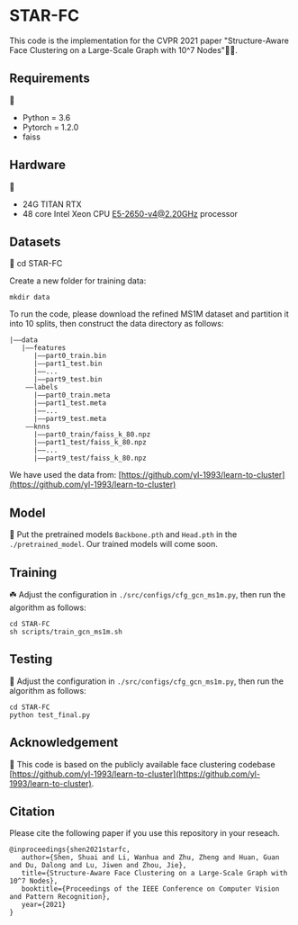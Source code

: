 # STAR-FC #
This code is the implementation for the CVPR 2021 paper "Structure-Aware Face Clustering on a Large-Scale Graph with 10^7 Nodes":star2::star2:. 

## Requirements ##
:information_desk_person:
 - Python = 3.6 
 - Pytorch = 1.2.0
 - faiss

## Hardware ##
:fairy:

- 24G TITAN RTX
- 48 core Intel Xeon CPU E5-2650-v4@2.20GHz processor

## Datasets ##
:cake: 
    cd STAR-FC

Create a new folder for training data:

    mkdir data

To run the code, please download the refined MS1M dataset and partition it into 10 splits, then construct the data directory as follows:

    |——data
       |——features
          |——part0_train.bin
          |——part1_test.bin
          |——...
    	  |——part9_test.bin
        ——labels
          |——part0_train.meta
          |——part1_test.meta
          |——...
          |——part9_test.meta
        ——knns
          |——part0_train/faiss_k_80.npz
          |——part1_test/faiss_k_80.npz
          |——...
          |——part9_test/faiss_k_80.npz
 We have used the data from: [https://github.com/yl-1993/learn-to-cluster](https://github.com/yl-1993/learn-to-cluster)

## Model ##
:candy:
Put the pretrained models `Backbone.pth` and `Head.pth` in the `./pretrained_model`.
Our trained models will come soon.

## Training ##
:shamrock:
Adjust the configuration in `./src/configs/cfg_gcn_ms1m.py`, then run the algorithm as follows:

    cd STAR-FC
    sh scripts/train_gcn_ms1m.sh


## Testing ##
:cactus:
Adjust the configuration in `./src/configs/cfg_gcn_ms1m.py`, then run the algorithm as follows:

    cd STAR-FC
    python test_final.py


## Acknowledgement ##
:cupcake:
This code is based on the publicly available face clustering codebase [https://github.com/yl-1993/learn-to-cluster](https://github.com/yl-1993/learn-to-cluster).


## Citation ##
Please cite the following paper if you use this repository in your reseach.

```
@inproceedings{shen2021starfc,
   author={Shen, Shuai and Li, Wanhua and Zhu, Zheng and Huan, Guan and Du, Dalong and Lu, Jiwen and Zhou, Jie},
   title={Structure-Aware Face Clustering on a Large-Scale Graph with 10^7 Nodes},
   booktitle={Proceedings of the IEEE Conference on Computer Vision and Pattern Recognition},
   year={2021}
}
```
